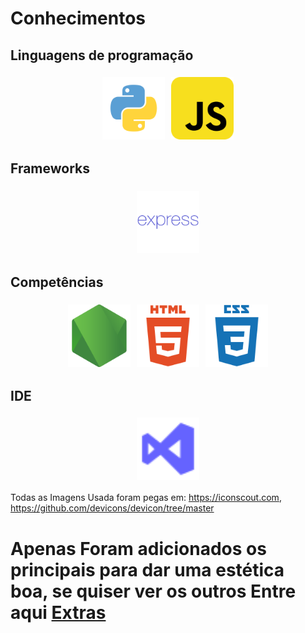 # Conhecimentos

## Linguagens de programação

  <div align="center" style="display: flex; justify-content: center;">

  <img title="Python" src="Imgs/python.svg"  alt="Python" style="padding:5px" width="100" height="100">

  <img title="JavaScript" src="Imgs/javascript.svg"  alt="JavaScript" style="padding:5px" width="100" height="100">



  </div>

## Frameworks

  <div align="center" style="display: flex; justify-content: center;">

  <img title="Express" src="Imgs/express.svg"  alt="Express" style="padding:5px" width="100" height="100">


  </div>


## Competências
  <div align="center" style="display: flex; justify-content: center;">

  <img title="Node" src="Imgs/nodejs-original.svg"  alt="Node" style="padding:5px" width="100" height="100">

  <img title="HTML" src="Imgs/html5-plain-wordmark.svg"  alt="HTML" style="padding:5px" width="100" height="100">

  <img title="CSS" src="Imgs/css3-plain-wordmark.svg"  alt="CSS" style="padding:5px" width="100" height="100">



  </div>


## IDE

  <div align="center" style="display: flex; justify-content: center;">

  <img title="Visual Studio Code" src="Imgs/visual-studio.svg"  alt="Visual Studio Code" style="padding:5px" width="100" height="100">



  </div>



  Todas as Imagens Usada foram pegas em:  https://iconscout.com, https://github.com/devicons/devicon/tree/master

# Apenas Foram adicionados os principais para dar uma estética boa, se quiser ver os outros Entre aqui [Extras](Bonus.md)